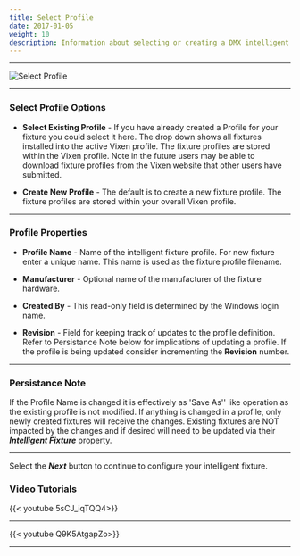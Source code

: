 ```yaml
---
title: Select Profile
date: 2017-01-05
weight: 10
description: Information about selecting or creating a DMX intelligent fixture profile.
---
```


---

![Select Profile](/images/docs/usage/display-setup/display-elements/intelligent-fixture-wizard/SelectProfile.png)


---

### Select Profile Options

* **Select Existing Profile** - If you have already created a Profile for your fixture you could select it here.  The drop down shows all fixtures installed into the active Vixen profile.  The fixture profiles are stored within the Vixen profile.
Note in the future users may be able to download fixture profiles from the Vixen website that other users have submitted.

* **Create New Profile** - The default is to create a new fixture profile.  The fixture profiles are stored within your overall Vixen profile.

---

### Profile Properties

* **Profile Name** - Name of the intelligent fixture profile.  For new fixture enter a unique name.  This name is used as the fixture profile filename.

* **Manufacturer** - Optional name of the manufacturer of the fixture hardware.

* **Created By** - This read-only field is determined by the Windows login name.

* **Revision** - Field for keeping track of updates to the profile definition.  Refer to Persistance Note below for implications of updating a profile.
               If the profile is being updated consider incrementing the **Revision** number.

---

### Persistance Note

If the Profile Name is changed it is effectively as 'Save As'' like operation as the existing profile is not modified.
If anything is changed in a profile, only newly created fixtures will receive the changes.
Existing fixtures are NOT impacted by the changes and if desired will need to be updated via their _**Intelligent Fixture**_ property.

---

Select the _**Next**_ button to continue to configure your intelligent fixture.

### Video Tutorials

{{< youtube 5sCJ_iqTQQ4>}}

---

{{< youtube Q9K5AtgapZo>}}

---


